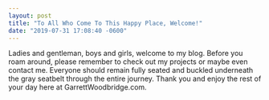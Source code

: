 ```yaml
---
layout: post
title: "To All Who Come To This Happy Place, Welcome!"
date: "2019-07-31 17:08:40 -0600"
---
```


Ladies and gentleman, boys and girls, welcome to my blog. Before you roam around, please remember to check out my projects or maybe even contact me. Everyone should remain fully seated and buckled underneath the gray seatbelt through the entire journey. Thank you and enjoy the rest of your day here at GarrettWoodbridge.com.

